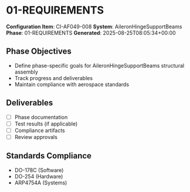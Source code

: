 # 01-REQUIREMENTS

**Configuration Item**: CI-AF049-008
**System**: AileronHingeSupportBeams
**Phase**: 01-REQUIREMENTS
**Generated**: 2025-08-25T08:05:34+00:00

## Phase Objectives
- Define phase-specific goals for AileronHingeSupportBeams structural assembly
- Track progress and deliverables
- Maintain compliance with aerospace standards

## Deliverables
- [ ] Phase documentation
- [ ] Test results (if applicable)
- [ ] Compliance artifacts
- [ ] Review approvals

## Standards Compliance
- DO-178C (Software)
- DO-254 (Hardware)
- ARP4754A (Systems)

